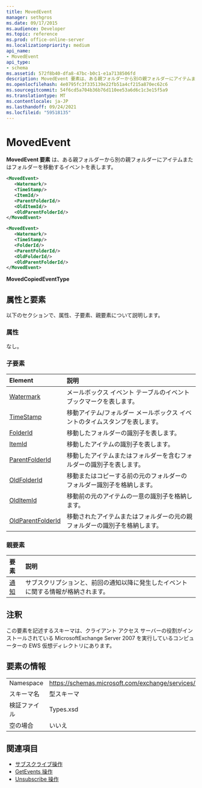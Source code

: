 ```yaml
---
title: MovedEvent
manager: sethgros
ms.date: 09/17/2015
ms.audience: Developer
ms.topic: reference
ms.prod: office-online-server
ms.localizationpriority: medium
api_name:
- MovedEvent
api_type:
- schema
ms.assetid: 572f8b40-dfa8-47bc-b0c1-e1a7138506fd
description: MovedEvent 要素は、ある親フォルダーから別の親フォルダーにアイテムまたはフォルダーを移動するイベントを表します。
ms.openlocfilehash: 4e0795fc3f335139e22fb51a4cf215a870ec62c6
ms.sourcegitcommit: 54f6cd5a704b36b76d110ee53a6d6c1c3e15f5a9
ms.translationtype: MT
ms.contentlocale: ja-JP
ms.lasthandoff: 09/24/2021
ms.locfileid: "59518135"
---
```

# <a name="movedevent"></a>MovedEvent

**MovedEvent 要素** は、ある親フォルダーから別の親フォルダーにアイテムまたはフォルダーを移動するイベントを表します。 
  
```xml
<MovedEvent>
   <Watermark/>
   <TimeStamp/>
   <ItemId/>
   <ParentFolderId/>
   <OldItemId/>
   <OldParentFolderId/>
</MovedEvent>
```

```xml
<MovedEvent>
   <Watermark/>
   <TimeStamp/>
   <FolderId/>
   <ParentFolderId/>
   <OldFolderId/>
   <OldParentFolderId/>
</MovedEvent>
```


**MovedCopiedEventType**

## <a name="attributes-and-elements"></a>属性と要素

以下のセクションで、属性、子要素、親要素について説明します。
  
### <a name="attributes"></a>属性

なし。
  
### <a name="child-elements"></a>子要素

|**Element**|**説明**|
|:-----|:-----|
|[Watermark](watermark.md) <br/> |メールボックス イベント テーブルのイベント ブックマークを表します。  <br/> |
|[TimeStamp](timestamp.md) <br/> |移動アイテム/フォルダー メールボックス イベントのタイムスタンプを表します。  <br/> |
|[FolderId](folderid.md) <br/> |移動したフォルダーの識別子を表します。  <br/> |
|[ItemId](itemid.md) <br/> |移動したアイテムの識別子を表します。  <br/> |
|[ParentFolderId](parentfolderid.md) <br/> |移動したアイテムまたはフォルダーを含むフォルダーの識別子を表します。  <br/> |
|[OldFolderId](oldfolderid.md) <br/> |移動またはコピーする前の元のフォルダーのフォルダー識別子を格納します。  <br/> |
|[OldItemId](olditemid.md) <br/> |移動前の元のアイテムの一意の識別子を格納します。  <br/> |
|[OldParentFolderId](oldparentfolderid.md) <br/> |移動されたアイテムまたはフォルダーの元の親フォルダーの識別子を格納します。  <br/> |
   
### <a name="parent-elements"></a>親要素

|**要素**|**説明**|
|:-----|:-----|
|[通知](notification-ex15websvcsotherref.md) <br/> |サブスクリプションと、前回の通知以降に発生したイベントに関する情報が格納されます。  <br/> |
   
## <a name="remarks"></a>注釈

この要素を記述するスキーマは、クライアント アクセス サーバーの役割がインストールされている MicrosoftExchange Server 2007 を実行しているコンピューターの EWS 仮想ディレクトリにあります。
  
## <a name="element-information"></a>要素の情報

|||
|:-----|:-----|
|Namespace  <br/> |https://schemas.microsoft.com/exchange/services/2006/types  <br/> |
|スキーマ名  <br/> |型スキーマ  <br/> |
|検証ファイル  <br/> |Types.xsd  <br/> |
|空の場合  <br/> |いいえ  <br/> |
   
## <a name="see-also"></a>関連項目

- [サブスクライブ操作](subscribe-operation.md) 
- [GetEvents 操作](getevents-operation.md) 
- [Unsubscribe 操作](unsubscribe-operation.md)

